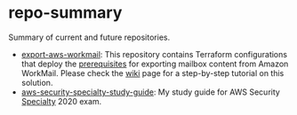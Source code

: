 # repo-summary
Summary of current and future repositories.


* [export-aws-workmail](https://github.com/RaduLupan/export-aws-workmail/):
This repository contains Terraform configurations that deploy the [prerequisites](https://docs.aws.amazon.com/workmail/latest/adminguide/mail-export.html) for exporting mailbox content from Amazon WorkMail.
Please check the [wiki](https://github.com/RaduLupan/export-aws-workmail/wiki) page for a step-by-step tutorial on this solution.
* [aws-security-specialty-study-guide](https://github.com/RaduLupan/aws-security-specialty-study-guide/):
My study guide for AWS Security [Specialty](https://aws.amazon.com/certification/certified-security-specialty/) 2020 exam.